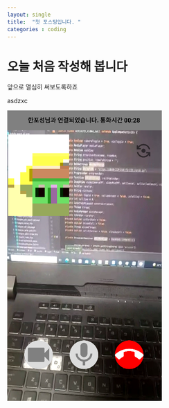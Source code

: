 ```yaml
---
layout: single
title:  "첫 포스팅입니다. "
categories : coding
---
```

# 오늘 처음 작성해 봅니다
앞으로 열심히 써보도록하죠

asdzxc


![asd](../images/2022-05-09-first/asd-16520816199087.png)
